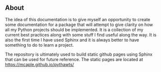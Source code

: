## About

The idea of this documentation is to give myself an opportunity to create some documentation for a package that will attempt to give clarity on how all my Python projects should be implemented. It is a collection of my current best practices along with some stuff I find useful along the way. It is also the first time I have used Sphinx and it is always better to have something to do to learn a project.

The repository is ultimately used to build static github pages using Sphinx that can be used for future reference. The static pages are located at https://mcaple.github.io/pythawts/
